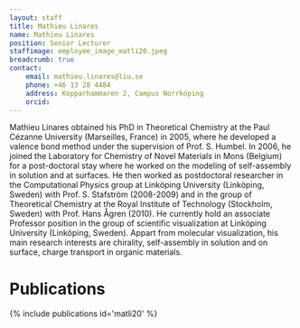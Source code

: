 ```yaml
---
layout: staff
title: Mathieu Linares
name: Mathieu Linares
position: Senior Lecturer
staffimage: employee_image_matli20.jpeg
breadcrumb: true
contact:
    email: mathieu.linares@liu.se
    phone: +46 13 28 4484
    address: Kopparhammaren 2, Campus Norrköping
    orcid: 
---
```


Mathieu Linares obtained his PhD in Theoretical Chemistry at the Paul Cézanne University (Marseilles, France) in 2005, where he developed a valence bond method under the supervision of Prof. S. Humbel. In 2006, he joined the Laboratory for Chemistry of Novel Materials in Mons (Belgium) for a post-doctoral
stay where he worked on the modeling of self-assembly in solution and at surfaces. He then worked as postdoctoral researcher in the Computational Physics group at Linköping University (Linköping, Sweden) with Prof. S. Stafström (2008-2009) and in the group of Theoretical Chemistry at the Royal Institute of Technology (Stockholm, Sweden) with Prof. Hans Ågren (2010). He currently hold an associate Professor position in the group of scientific visualization at Linköping University (Linköping, Sweden). Appart from molecular visualization, his main research interests are chirality, self-assembly in solution and on surface, charge transport in organic materials.

# Publications
{% include publications id='matli20' %}
